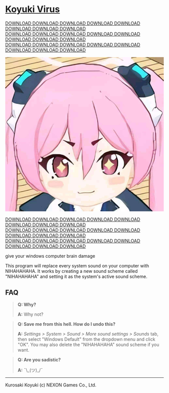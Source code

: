 # [Koyuki Virus][dl]

[DOWNLOAD DOWNLOAD DOWNLOAD DOWNLOAD DOWNLOAD DOWNLOAD DOWNLOAD DOWNLOAD][dl]<br>
[DOWNLOAD DOWNLOAD DOWNLOAD DOWNLOAD DOWNLOAD DOWNLOAD DOWNLOAD DOWNLOAD][dl]<br>
[DOWNLOAD DOWNLOAD DOWNLOAD DOWNLOAD DOWNLOAD DOWNLOAD DOWNLOAD DOWNLOAD][dl]

[![:KoyukiStare:](./koyuki.jpg)][dl]

[DOWNLOAD DOWNLOAD DOWNLOAD DOWNLOAD DOWNLOAD DOWNLOAD DOWNLOAD DOWNLOAD][dl]<br>
[DOWNLOAD DOWNLOAD DOWNLOAD DOWNLOAD DOWNLOAD DOWNLOAD DOWNLOAD DOWNLOAD][dl]<br>
[DOWNLOAD DOWNLOAD DOWNLOAD DOWNLOAD DOWNLOAD DOWNLOAD DOWNLOAD DOWNLOAD][dl]

give your windows computer brain damage

This program will replace every system sound on your computer with NIHAHAHAHA.
It works by creating a new sound scheme called "NIHAHAHAHA" and setting it as
the system's active sound scheme.

## FAQ

> **Q: Why?**
>
> **A:** Why not?

> **Q: Save me from this hell. How do I undo this?**
>
> **A:** _Settings > System > Sound > More sound settings > Sounds_ tab, then
> select "Windows Default" from the dropdown menu and click "OK". You may also
> delete the "NIHAHAHAHA" sound scheme if you want.

> **Q: Are you sadistic?**
>
> **A:** ¯\\\_(ツ)\_/¯

---

Kurosaki Koyuki (c) NEXON Games Co., Ltd.

[dl]: https://github.com/quasar-of-serendipity/koyuki-virus/releases/latest/download/koyuki.exe
